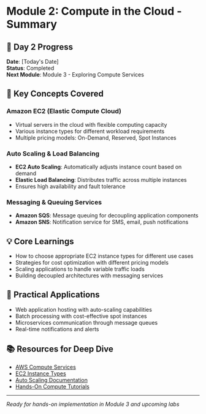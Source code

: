 # Module 2: Compute in the Cloud - Summary

## 📅 Day 2 Progress
**Date**: [Today's Date]  
**Status**: Completed  
**Next Module**: Module 3 - Exploring Compute Services

## 🎯 Key Concepts Covered

### Amazon EC2 (Elastic Compute Cloud)
- Virtual servers in the cloud with flexible computing capacity
- Various instance types for different workload requirements
- Multiple pricing models: On-Demand, Reserved, Spot Instances

### Auto Scaling & Load Balancing
- **EC2 Auto Scaling**: Automatically adjusts instance count based on demand
- **Elastic Load Balancing**: Distributes traffic across multiple instances
- Ensures high availability and fault tolerance

### Messaging & Queuing Services
- **Amazon SQS**: Message queuing for decoupling application components
- **Amazon SNS**: Notification service for SMS, email, push notifications

## 💡 Core Learnings
- How to choose appropriate EC2 instance types for different use cases
- Strategies for cost optimization with different pricing models
- Scaling applications to handle variable traffic loads
- Building decoupled architectures with messaging services

## 🚀 Practical Applications
- Web application hosting with auto-scaling capabilities
- Batch processing with cost-effective spot instances
- Microservices communication through message queues
- Real-time notifications and alerts

## 📚 Resources for Deep Dive
- [AWS Compute Services](https://aws.amazon.com/products/compute/)
- [EC2 Instance Types](https://aws.amazon.com/ec2/instance-types/)
- [Auto Scaling Documentation](https://aws.amazon.com/ec2/autoscaling/)
- [Hands-On Compute Tutorials](https://aws.amazon.com/getting-started/hands-on/?awsf.getting-started-category=category%23compute)

---

*Ready for hands-on implementation in Module 3 and upcoming labs*